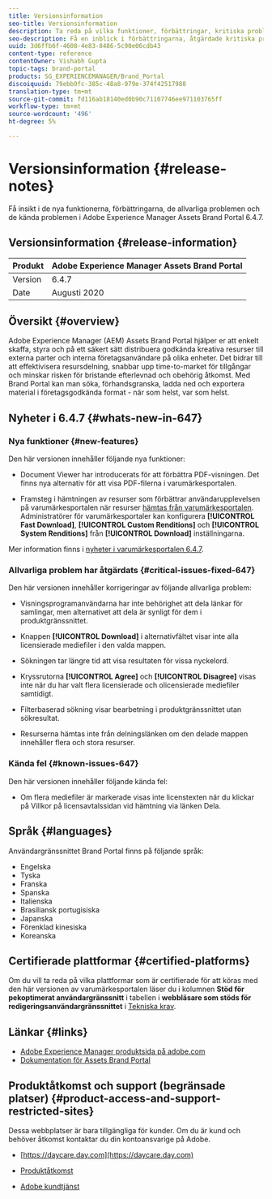 ```yaml
---
title: Versionsinformation
seo-title: Versionsinformation
description: Ta reda på vilka funktioner, förbättringar, kritiska problem och kända fel som har åtgärdats i Adobe Experience Manager Assets Brand Portal 6.4.7.
seo-description: Få en inblick i förbättringarna, åtgärdade kritiska problem och kända problem i Adobe Experience Manager Assets Brand Portal 6.4.7.
uuid: 3d6ffb6f-4608-4e83-8486-5c90e06cdb43
content-type: reference
contentOwner: Vishabh Gupta
topic-tags: brand-portal
products: SG_EXPERIENCEMANAGER/Brand_Portal
discoiquuid: 79ebb9fc-385c-48a8-979e-374f42517988
translation-type: tm+mt
source-git-commit: fd116ab18140ed0b90c71107746ee971103765ff
workflow-type: tm+mt
source-wordcount: '496'
ht-degree: 5%

---
```



# Versionsinformation {#release-notes}

Få insikt i de nya funktionerna, förbättringarna, de allvarliga problemen och de kända problemen i Adobe Experience Manager Assets Brand Portal 6.4.7.

## Versionsinformation {#release-information}

| Produkt | Adobe Experience Manager Assets Brand Portal |
|---|---|
| Version | 6.4.7 |
| Date | Augusti 2020 |

## Översikt {#overview}

Adobe Experience Manager (AEM) Assets Brand Portal hjälper er att enkelt skaffa, styra och på ett säkert sätt distribuera godkända kreativa resurser till externa parter och interna företagsanvändare på olika enheter. Det bidrar till att effektivisera resursdelning, snabbar upp time-to-market för tillgångar och minskar risken för bristande efterlevnad och obehörig åtkomst. Med Brand Portal kan man söka, förhandsgranska, ladda ned och exportera material i företagsgodkända format - när som helst, var som helst.

## Nyheter i 6.4.7 {#whats-new-in-647}

### Nya funktioner {#new-features}

Den här versionen innehåller följande nya funktioner:

* Document Viewer har introducerats för att förbättra PDF-visningen. Det finns nya alternativ för att visa PDF-filerna i varumärkesportalen.

<!--
* Download Settings configuration to configure asset download from Brand Portal. Fast download, custom renditions, and system renditions are the available configurations. 
-->

* Framsteg i hämtningen av resurser som förbättrar användarupplevelsen på varumärkesportalen när resurser [hämtas från varumärkesportalen](brand-portal-download-assets.md). Administratörer för varumärkesportaler kan konfigurera **[!UICONTROL Fast Download]**, **[!UICONTROL Custom Renditions]** och **[!UICONTROL System Renditions]** från **[!UICONTROL Download]** inställningarna.

Mer information finns i [nyheter i varumärkesportalen 6.4.7](whats-new.md).

### Allvarliga problem har åtgärdats {#critical-issues-fixed-647}

Den här versionen innehåller korrigeringar av följande allvarliga problem:

* Visningsprogramanvändarna har inte behörighet att dela länkar för samlingar, men alternativet att dela är synligt för dem i produktgränssnittet.

* Knappen **[!UICONTROL Download]** i alternativfältet visar inte alla licensierade mediefiler i den valda mappen.

* Sökningen tar längre tid att visa resultaten för vissa nyckelord.

* Kryssrutorna **[!UICONTROL Agree]** och **[!UICONTROL Disagree]** visas inte när du har valt flera licensierade och olicensierade mediefiler samtidigt.

* Filterbaserad sökning visar bearbetning i produktgränssnittet utan sökresultat.

* Resurserna hämtas inte från delningslänken om den delade mappen innehåller flera och stora resurser.


### Kända fel {#known-issues-647}

Den här versionen innehåller följande kända fel:

* Om flera mediefiler är markerade visas inte licenstexten när du klickar på Villkor på licensavtalssidan vid hämtning via länken Dela.



## Språk {#languages}

Användargränssnittet Brand Portal finns på följande språk:

* Engelska
* Tyska
* Franska
* Spanska
* Italienska
* Brasiliansk portugisiska
* Japanska
* Förenklad kinesiska
* Koreanska

## Certifierade plattformar {#certified-platforms}

Om du vill ta reda på vilka plattformar som är certifierade för att köras med den här versionen av varumärkesportalen läser du i kolumnen **Stöd för pekoptimerat användargränssnitt** i tabellen i **webbläsare som stöds för redigeringsanvändargränssnittet** i [Tekniska krav](https://helpx.adobe.com/experience-manager/6-4/sites/deploying/using/technical-requirements.html).

## Länkar {#links}

* [Adobe Experience Manager produktsida på adobe.com](http://www.adobe.com/in/marketing-cloud/experience-manager.html)
* [Dokumentation för Assets Brand Portal](https://helpx.adobe.com/se/experience-manager/brand-portal/user-guide.html)

## Produktåtkomst och support (begränsade platser) {#product-access-and-support-restricted-sites}

Dessa webbplatser är bara tillgängliga för kunder. Om du är kund och behöver åtkomst kontaktar du din kontoansvarige på Adobe.

* [https://daycare.day.com](https://daycare.day.com)

* [Produktåtkomst](https://login.marketing.adobe.com)

* [Adobe kundtjänst](https://helpx.adobe.com/contact.html)
